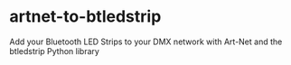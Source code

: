# artnet-to-btledstrip
Add your Bluetooth LED Strips to your DMX network with Art-Net and the btledstrip Python library
